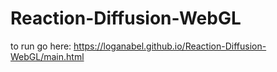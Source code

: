 # Reaction-Diffusion-WebGL

to run go here: https://loganabel.github.io/Reaction-Diffusion-WebGL/main.html
